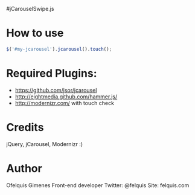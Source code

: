 #jCarouselSwipe.js

How to use
==========

```js
$('#my-jcarousel').jcarousel().touch();

```

Required Plugins:
=================

* https://github.com/jsor/jcarousel
* http://eightmedia.github.com/hammer.js/
* http://modernizr.com/ with touch check

Credits
=======

jQuery, jCarousel, Modernizr :)

Author
======

Ofelquis Gimenes Front-end developer
Twitter: @felquis
Site: felquis.com